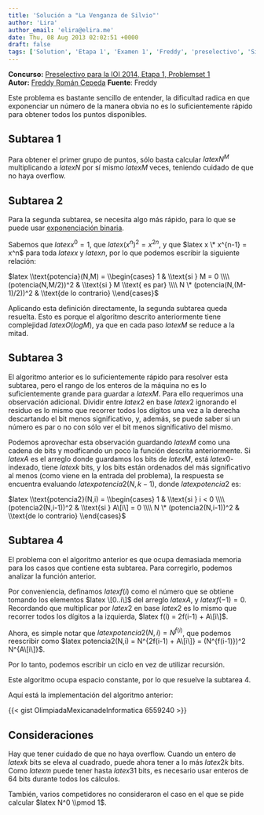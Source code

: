 ```yaml
---
title: 'Solución a "La Venganza de Silvio"'
author: 'Lira'
author_email: 'elira@elira.me'
date: Thu, 08 Aug 2013 02:02:51 +0000
draft: false
tags: ['Solution', 'Etapa 1', 'Examen 1', 'Freddy', 'preselectivo', 'Silvio', 'solución', 'Soluciones Preselectivo 2014']
---
```


**Concurso:** [Preselectivo para la IOI 2014, Etapa 1, Problemset 1](https://omegaup.com/arena/IOI2014E1P1#problems/VenganzaDeSilvio) **Autor:** [Freddy Román Cepeda](http://freddy.mx/) **Fuente**: Freddy

Este problema es bastante sencillo de entender, la dificultad radica en que exponenciar un número de la manera obvia no es lo suficientemente rápido para obtener todos los puntos disponibles.

Subtarea 1
----------

Para obtener el primer grupo de puntos, sólo basta calcular $latex N^M$ multiplicando a $latex N$ por sí mismo $latex M$ veces, teniendo cuidado de que no haya overflow.

Subtarea 2
----------

Para la segunda subtarea, se necesita algo más rápido, para lo que se puede usar [exponenciación binaria](http://es.wikipedia.org/wiki/Exponenciación_binaria).

Sabemos que $latex x^0 = 1$, que $latex (x^n)^2 = x^{2n}$, y que $latex x \* x^{n-1} = x^n$ para toda $latex x$ y $latex n$, por lo que podemos escribir la siguiente relación:

$latex \\text{potencia}(N,M) = \\begin{cases} 1 & \\text{si } M = 0 \\\\ (potencia(N,M/2))^2 & \\text{si } M \\text{ es par} \\\\ N \* (potencia(N,(M-1)/2))^2 & \\text{de lo contrario} \\end{cases}$

Aplicando esta definición directamente, la segunda subtarea queda resuelta. Esto es porque el algoritmo descrito anteriormente tiene complejidad $latex O(log M)$, ya que en cada paso $latex M$ se reduce a la mitad.

Subtarea 3
----------

El algoritmo anterior es lo suficientemente rápido para resolver esta subtarea, pero el rango de los enteros de la máquina no es lo suficientemente grande para guardar a $latex M$. Para ello requerimos una observación adicional. Dividir entre $latex 2$ en base $latex 2$ ignorando el residuo es lo mismo que recorrer todos los dígitos una vez a la derecha descartando el bit menos significativo, y, además, se puede saber si un número es par o no con sólo ver el bit menos significativo del mismo.

Podemos aprovechar esta observación guardando $latex M$ como una cadena de bits y modficando un poco la función descrita anteriormente. Si $latex A$ es el arreglo donde guardamos los bits de $latex M$, está $latex 0$-indexado, tiene $latex k$ bits, y los bits están ordenados del más significativo al menos (como viene en la entrada del problema), la respuesta se encuentra evaluando $latex potencia2(N,k-1)$, donde $latex potencia2$ es:

$latex \\text{potencia2}(N,i) = \\begin{cases} 1 & \\text{si } i < 0 \\\\ (potencia2(N,i-1))^2 & \\text{si } A\[i\] = 0 \\\\ N \* (potencia2(N,i-1))^2 & \\text{de lo contrario} \\end{cases}$

Subtarea 4
----------

El problema con el algoritmo anterior es que ocupa demasiada memoria para los casos que contiene esta subtarea. Para corregirlo, podemos analizar la función anterior.

Por conveniencia, definamos $latex f(i)$ como el número que se obtiene tomando los elementos $latex \[0..i\]$ del arreglo $latex A$, y $latex f(-1) = 0$. Recordando que multiplicar por $latex 2$ en base $latex 2$ es lo mismo que recorrer todos los dígitos a la izquierda, $latex f(i) = 2f(i-1) + A\[i\]$.

Ahora, es simple notar que $latex potencia2(N,i) = N^{f(i)}$, que podemos reescribir como $latex potencia2(N,i) = N^{2f(i-1) + A\[i\]} = (N^{f(i-1)})^2 N^{A\[i\]}$.

Por lo tanto, podemos escribir un ciclo en vez de utilizar recursión.

Este algoritmo ocupa espacio constante, por lo que resuelve la subtarea 4.

Aquí está la implementación del algoritmo anterior:

{{< gist OlimpiadaMexicanadeInformatica 6559240 >}}

Consideraciones
---------------

Hay que tener cuidado de que no haya overflow. Cuando un entero de $latex k$ bits se eleva al cuadrado, puede ahora tener a lo más $latex 2k$ bits. Como $latex m$ puede tener hasta $latex 31$ bits, es necesario usar enteros de 64 bits durante todos los cálculos.

También, varios competidores no consideraron el caso en el que se pide calcular $latex N^0 \\pmod 1$.